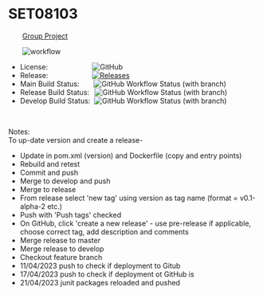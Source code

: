 # SET08103  
&emsp;&emsp;<u>Group Project</u>  

&emsp;&emsp;![workflow](https://github.com/Benbhoy1888/SET08103/actions/workflows/main.yml/badge.svg?style=flat)  
* License:&emsp;&emsp;&emsp;&emsp;&emsp;&ensp;&nbsp;&nbsp; ![GitHub](https://img.shields.io/github/license/Benbhoy1888/SET08103?style=flat)  
* Release:&emsp;&emsp;&emsp;&emsp;&emsp;&ensp;&ensp; [![Releases](https://img.shields.io/github/release/Benbhoy1888/SET08103/all.svg?style=flat-square)](https://github.com/Benbhoy1888/SET08103/releases&style=flat)  
* Main Build Status:&emsp;&ensp;&nbsp; ![GitHub Workflow Status (with branch)](https://img.shields.io/github/actions/workflow/status/Benbhoy1888/SET08103/main.yml?branch=master&style=flat)  
* Release Build Status: &ensp;![GitHub Workflow Status (with branch)](https://img.shields.io/github/actions/workflow/status/Benbhoy1888/SET08103/main.yml?branch=release&style=flat)   
* Develop Build Status: &nbsp;![GitHub Workflow Status (with branch)](https://img.shields.io/github/actions/workflow/status/Benbhoy1888/SET08103/main.yml?branch=develop&style=flat)  
<br>

Notes:  
To up-date version and create a release-
* Update in pom.xml (version) and Dockerfile (copy and entry points)
* Rebuild and retest
* Commit and push
* Merge to develop and push
* Merge to release
* From release select 'new tag' using version as tag name (format = v0.1-alpha-2 etc.)
* Push with 'Push tags' checked
* On GitHub, click 'create a new release' - use pre-release if applicable, choose correct tag, add description and comments
* Merge release to master
* Merge release to develop
* Checkout feature branch  
* 11/04/2023 push to check if deployment to Gitub
* 17/04/2023 push to check if deployment ot GitHub is
* 21/04/2023 junit packages reloaded and pushed